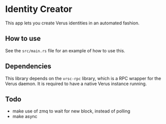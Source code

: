 # Identity Creator

This app lets you create Verus identities in an automated fashion.

## How to use

See the `src/main.rs` file for an example of how to use this.

## Dependencies

This library depends on the `vrsc-rpc` library, which is a RPC wrapper for the Verus daemon. It is required to have a native Verus instance running.

## Todo

- make use of zmq to wait for new block, instead of polling
- make async
